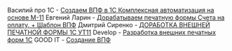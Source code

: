 Василий про 1С - [Создаем ВПФ в 1С Комплексная автоматизация на основе М-11](https://www.youtube.com/watch?v=z1WNMVluZpY)
Евгений Ларин - [Дорабатываем печатную формы Счета на оплату. + Шаблон ВПФ](https://www.youtube.com/watch?v=iL9ujYVsbxY&list=PLslT4jG57pLWji5ILkd-KOtk5sa48CNWI&index=7)
Дмитрий Сиренко - [ДОРАБОТКА ВНЕШНЕЙ ПЕЧАТНОЙ ФОРМЫ 1С УТ11](https://www.youtube.com/watch?v=-fqw-8QGnc4)
Develop - [Разработка внешних печатных форм 1С](https://www.youtube.com/watch?v=LPpZ5hRYpvc&list=PLaSE2RjwpbesoY4pRBCLfKNdSoQfgd6uy)
GOOD IT - [Создание ВПФ](https://www.youtube.com/watch?v=72V0hTthfYg)